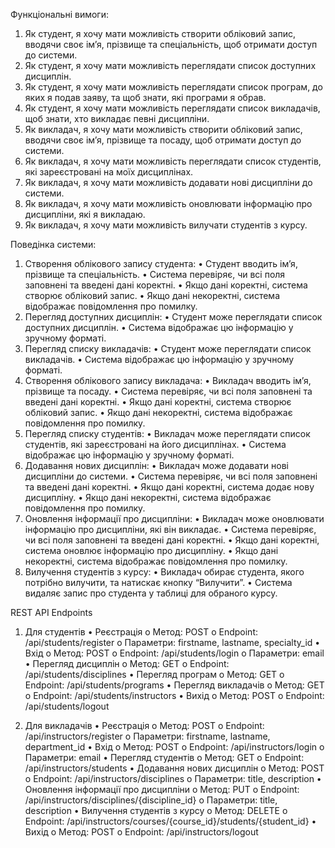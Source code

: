 Функціональні вимоги:
1.	Як студент, я хочу мати можливість створити обліковий запис, вводячи своє ім’я, прізвище та спеціальність, щоб отримати доступ до системи.
2.	Як студент, я хочу мати можливість переглядати список доступних дисциплін.
3.	Як студент, я хочу мати можливість переглядати список програм, до яких я подав заяву, та щоб знати, які програми я обрав.
4.	Як студент, я хочу мати можливість переглядати список викладачів, щоб знати, хто викладає певні дисципліни.
5.	Як викладач, я хочу мати можливість створити обліковий запис, вводячи своє ім’я, прізвище та посаду, щоб отримати доступ до системи.
6.	Як викладач, я хочу мати можливість переглядати список студентів, які зареєстровані на моїх дисциплінах.
7.	Як викладач, я хочу мати можливість додавати нові дисципліни до системи.
8.	Як викладач, я хочу мати можливість оновлювати інформацію про дисципліни, які я викладаю.
9.	Як викладач, я хочу мати можливість вилучати студентів з курсу.
    
Поведінка системи:
1.	Створення облікового запису студента:
•	Студент вводить ім’я, прізвище та спеціальність.
•	Система перевіряє, чи всі поля заповнені та введені дані коректні.
•	Якщо дані коректні, система створює обліковий запис.
•	Якщо дані некоректні, система відображає повідомлення про помилку.
2.	Перегляд доступних дисциплін:
•	Студент може переглядати список доступних дисциплін.
•	Система відображає цю інформацію у зручному форматі.
3.	Перегляд списку викладачів:
•	Студент може переглядати список викладачів.
•	Система відображає цю інформацію у зручному форматі.
4.	Створення облікового запису викладача:
•	Викладач вводить ім’я, прізвище та посаду.
•	Система перевіряє, чи всі поля заповнені та введені дані коректні.
•	Якщо дані коректні, система створює обліковий запис.
•	Якщо дані некоректні, система відображає повідомлення про помилку.
5.	Перегляд списку студентів:
•	Викладач може переглядати список студентів, які зареєстровані на його дисциплінах.
•	Система відображає цю інформацію у зручному форматі.
6.	Додавання нових дисциплін:
•	Викладач може додавати нові дисципліни до системи.
•	Система перевіряє, чи всі поля заповнені та введені дані коректні.
•	Якщо дані коректні, система додає нову дисципліну.
•	Якщо дані некоректні, система відображає повідомлення про помилку.
7.	Оновлення інформації про дисципліни:
•	Викладач може оновлювати інформацію про дисципліни, які він викладає.
•	Система перевіряє, чи всі поля заповнені та введені дані коректні.
•	Якщо дані коректні, система оновлює інформацію про дисципліну.
•	Якщо дані некоректні, система відображає повідомлення про помилку.
8.	Вилучення студентів з курсу:
•	Викладач обирає студента, якого потрібно вилучити, та натискає кнопку “Вилучити”.
•	Система видаляє запис про студента у таблиці для обраного курсу.

REST API Endpoints
1.	Для студентів
•	Реєстрація
o	Метод: POST
o	Endpoint: /api/students/register
o	Параметри: firstname, lastname, specialty_id
•	Вхід
o	Метод: POST
o	Endpoint: /api/students/login
o	Параметри: email
•	Перегляд дисциплін
o	Метод: GET
o	Endpoint: /api/students/disciplines
•	Перегляд програм
o	Метод: GET
o	Endpoint: /api/students/programs
•	Перегляд викладачів
o	Метод: GET
o	Endpoint: /api/students/instructors
•	Вихід
o	Метод: POST
o	Endpoint: /api/students/logout

2.	Для викладачів
•	Реєстрація
o	Метод: POST
o	Endpoint: /api/instructors/register
o	Параметри: firstname, lastname, department_id
•	Вхід
o	Метод: POST
o	Endpoint: /api/instructors/login
o	Параметри: email
•	Перегляд студентів
o	Метод: GET
o	Endpoint: /api/instructors/students
•	Додавання нових дисциплін
o	Метод: POST
o	Endpoint: /api/instructors/disciplines
o	Параметри: title, description
•	Оновлення інформації про дисципліни
o	Метод: PUT
o	Endpoint: /api/instructors/disciplines/{discipline_id}
o	Параметри: title, description
•	Вилучення студентів з курсу
o	Метод: DELETE
o	Endpoint: /api/instructors/courses/{course_id}/students/{student_id}
•	Вихід
o	Метод: POST
o	Endpoint: /api/instructors/logout
